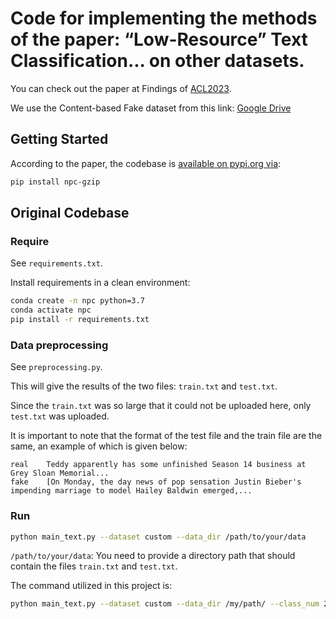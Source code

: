 # Code for implementing the methods of the paper: “Low-Resource” Text Classification... on other datasets.

You can check out the paper at Findings of [ACL2023](https://aclanthology.org/2023.findings-acl.426/).

We use the Content-based Fake dataset from this link: [Google Drive](https://drive.google.com/drive/folders/1rLrh5x5UlYskfbhhVyz523MKgmCDyuX2?usp=sharing)

## Getting Started
According to the paper, the codebase is [available on pypi.org via](https://pypi.org/project/npc-gzip):

```sh
pip install npc-gzip
```

## Original Codebase

### Require

See `requirements.txt`.

Install requirements in a clean environment:

```sh
conda create -n npc python=3.7
conda activate npc
pip install -r requirements.txt
```

### Data preprocessing

See `preprocessing.py`.

This will give the results of the two files: `train.txt` and `test.txt`.

Since the `train.txt` was so large that it could not be uploaded here, only `test.txt` was uploaded.

It is important to note that the format of the test file and the train file are the same, an example of which is given below:

```text
real	Teddy apparently has some unfinished Season 14 business at Grey Sloan Memorial...
fake	[On Monday, the day news of pop sensation Justin Bieber's impending marriage to model Hailey Baldwin emerged,...
```

### Run

```sh
python main_text.py --dataset custom --data_dir /path/to/your/data
```

`/path/to/your/data`: You need to provide a directory path that should contain the files `train.txt` and `test.txt`.

The command utilized in this project is:

```sh
python main_text.py --dataset custom --data_dir /my/path/ --class_num 2 --compressor gzip --num_train 500 --num_test 100
```
